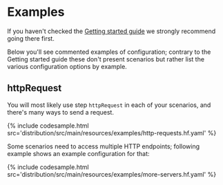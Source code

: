 ---
---
# Examples

If you haven't checked the [Getting started guide](/quickstart/quickstart1.html) we strongly recommend going there first.

Below you'll see commented examples of configuration; contrary to the Getting started guide these don't present scenarios but rather list the various configuration options by example.

## httpRequest

You will most likely use step `httpRequest` in each of your scenarios, and there's many ways to send a request.

{% include codesample.html src='distribution/src/main/resources/examples/http-requests.hf.yaml' %}

Some scenarios need to access multiple HTTP endpoints; following example shows an example configuration for that:

{% include codesample.html src='distribution/src/main/resources/examples/more-servers.hf.yaml' %}
